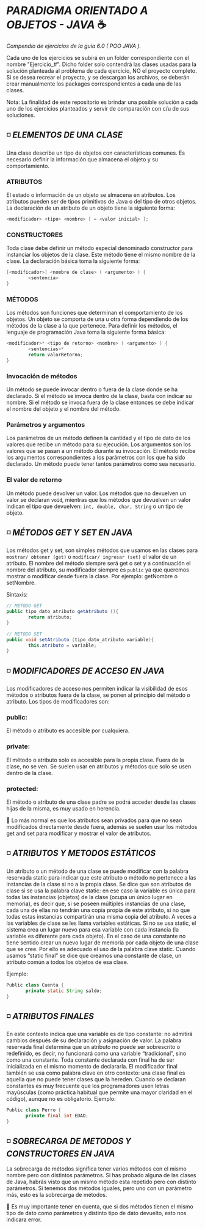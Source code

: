 # *PARADIGMA ORIENTADO A OBJETOS - JAVA*  :coffee:

_Compendio de ejercicios de la guia 6.0 ( POO JAVA )._

Cada uno de los ejercicios se subirá en un folder correspondiente con el nombre "Ejercicio_#". Dicho folder solo contendrá las clases usadas para la solución planteada al problema de cada ejercicio, NO el proyecto completo. Si se desea recrear el proyecto, y se descargan los archivos, se deberán crear manualmente los packages correspondientes a cada una de las clases.

Nota: La finalidad de este repositorio es brindar una posible solución a cada uno de los ejercicios planteados y servir de comparación con c/u de sus soluciones.

## :white_medium_small_square: *ELEMENTOS DE UNA CLASE*
Una clase describe un tipo de objetos con características comunes. Es necesario definir la
información que almacena el objeto y su comportamiento.

### ATRIBUTOS
El estado o información de un objeto se almacena en atributos. Los atributos pueden ser de
tipos primitivos de Java o del tipo de otros objetos. La
declaración de un atributo de un objeto tiene la siguiente forma:
```java
<modificador> <tipo> <nombre> [ = <valor inicial> ];
```

### CONSTRUCTORES
Toda clase debe definir un método especial denominado
constructor para instanciar los objetos de la clase. Este método tiene el mismo nombre de
la clase. La declaración básica toma la siguiente forma:
```java
[<modificador>] <nombre de clase> ( <argumento> ) {
        <sentencia>
}
```

### MÉTODOS
Los métodos son funciones que determinan el comportamiento de los objetos. Un objeto se
comporta de una u otra forma dependiendo de los métodos de la clase a la que pertenece.
Para definir los métodos, el lenguaje de programación Java toma la
siguiente forma básica:
```java
<modificador>* <tipo de retorno> <nombre> ( <argumento> ) {
        <sentencias>*
        return valorRetorno;
}
```
### Invocación de métodos 
Un método se puede invocar dentro o fuera de la clase donde se ha declarado. Si el método
se invoca dentro de la clase, basta con indicar su nombre. Si el método se invoca fuera de la
clase entonces se debe indicar el nombre del objeto y el nombre del método.

### Parámetros y argumentos 
Los parámetros de un método definen la cantidad y el tipo de dato de los valores que recibe
un método para su ejecución. Los argumentos son los valores que se pasan a un método
durante su invocación. El método recibe los argumentos correspondientes a los parámetros
con los que ha sido declarado. Un método puede tener tantos parámetros como sea
necesario.

### El valor de retorno 
Un método puede devolver un valor. Los métodos que no devuelven un valor se declaran
 ```void```, mientras que los métodos que devuelven un valor indican el tipo que devuelven: ```int,
double, char, String``` o un tipo de objeto.

## :white_medium_small_square: *MÉTODOS GET Y SET EN JAVA* 
Los métodos get y set, son simples métodos que usamos en las clases para ```mostrar/ obtener (get)``` o ```modificar/ ingresar (set)``` el valor de un atributo. El nombre del método siempre será get o set y a continuación el nombre del atributo, su modificador siempre es ```public``` ya que queremos mostrar o modificar desde fuera la clase. Por ejemplo: getNombre o setNombre.

Sintaxis: 
```java
// METODO GET
public tipo_dato_atributo getAtributo (){
        return atributo;
}

// METODO SET
public void setAtributo (tipo_dato_atributo variable){
        this.atributo = variable;
}
```

## :white_medium_small_square: *MODIFICADORES DE ACCESO EN JAVA* 
Los modificadores de acceso nos permiten indicar la visibilidad de esos métodos o atributos fuera de la clase, se ponen al principio del método o atributo. 
Los tipos de modificadores son: 

### public:
El método o atributo es accesible por cualquiera.
### private:
El método o atributo solo es accesible para la propia clase. Fuera de la clase, no se ven. Se suelen usar en atributos y métodos que solo se usen dentro de la 
clase.
### protected:
El método o atributo de una clase padre se podrá acceder desde las clases hijas de la misma, es muy usado en herencia. 

:rotating_light: Lo más normal es que los atributos sean privados para que no sean modificados directamente desde fuera, además se suelen usar los métodos get and set para modificar y mostrar el valor de atributos.

## :white_medium_small_square: *ATRIBUTOS Y METODOS ESTÁTICOS*
Un atributo o un método de una clase se puede modificar con la palabra reservada static
para indicar que este atributo o método no pertenece a las instancias de la clase si no a la
propia clase.
Se dice que son atributos de clase si se usa la palabra clave static: en ese caso la variable es
única para todas las instancias (objetos) de la clase (ocupa un único lugar en memoria), es
decir que, si se poseen múltiples instancias de una clase, cada una de ellas no tendrán una
copia propia de este atributo, si no que todas estas instancias compartirán una misma copia
del atributo. A veces a las variables de clase se les llama variables estáticas. Si no se usa
static, el sistema crea un lugar nuevo para esa variable con cada instancia (la variable es
diferente para cada objeto).
En el caso de una constante no tiene sentido crear un nuevo lugar de memoria por cada
objeto de una clase que se cree. Por ello es adecuado el uso de la palabra clave static.
Cuando usamos “static final” se dice que creamos una constante de clase, un atributo común
a todos los objetos de esa clase.

Ejemplo: 
```java
Public class Cuenta {
       private static String saldo;
}
```

## :white_medium_small_square: *ATRIBUTOS FINALES*
En este contexto indica que una variable es de tipo constante: no admitirá cambios después
de su declaración y asignación de valor. La palabra reservada final determina que un atributo
no puede ser sobrescrito o redefinido, es decir, no funcionará como una variable
“tradicional”, sino como una constante. Toda constante declarada con final ha de ser
inicializada en el mismo momento de declararla. El modificador final también se usa como
palabra clave en otro contexto: una clase final es aquella que no puede tener clases que la
hereden.
Cuando se declaran constantes es muy frecuente que los programadores usen letras
mayúsculas (como práctica habitual que permite una mayor claridad en el código), aunque
no es obligatorio.
Ejemplo: 
```java
Public class Perro {
       private final int EDAD;
}
```

## :white_medium_small_square: *SOBRECARGA DE METODOS Y CONSTRUCTORES EN JAVA*
La sobrecarga de métodos significa tener varios métodos con el mismo nombre pero con distintos parámetros. 
Si has probado alguna de las clases de Java, habrás visto que un mismo método esta repetido pero con distinto parámetros.
Si tenemos dos métodos iguales, pero uno con un parámetro más, esto es la sobrecarga de métodos. 

:rotating_light: Es muy importante tener en cuenta, que si dos métodos tienen el mismo tipo de dato como parámetros y distinto tipo de dato devuelto, esto nos indicara error.
